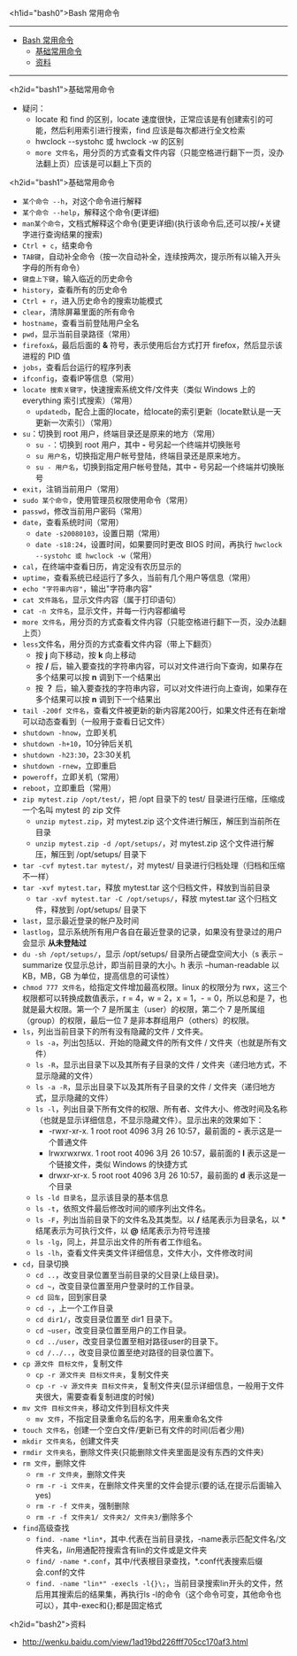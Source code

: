 <h1id="bash0">Bash 常用命令</h1>

------

* [Bash 常用命令](#bash0)
	 * [基础常用命令](#bash1)
	 * [资料](#bash2)

------

<h2id="bash1">基础常用命令</h2>

- 疑问：
	- locate 和 find 的区别，locate 速度很快，正常应该是有创建索引的可能，然后利用索引进行搜索，find 应该是每次都进行全文检索
	- hwclock --systohc 或 hwclock -w 的区别
	- `more 文件名`，用分页的方式查看文件内容（只能空格进行翻下一页，没办法翻上页）应该是可以翻上下页的

<h2id="bash1">基础常用命令</h2>

- `某个命令 --h`，对这个命令进行解释
- `某个命令 --help`，解释这个命令(更详细)
- `man某个命令`，文档式解释这个命令(更更详细)(执行该命令后,还可以按/+关键字进行查询结果的搜索)
- `Ctrl + c`，结束命令
- `TAB键`，自动补全命令（按一次自动补全，连续按两次，提示所有以输入开头字母的所有命令）
- `键盘上下键`，输入临近的历史命令
- `history`，查看所有的历史命令
- `Ctrl + r`，进入历史命令的搜索功能模式
- `clear`，清除屏幕里面的所有命令
- `hostname`，查看当前登陆用户全名
- `pwd`，显示当前目录路径（常用）
- `firefox&`，最后后面的 **&** 符号，表示使用后台方式打开 firefox，然后显示该进程的 PID 值
- `jobs`，查看后台运行的程序列表
- `ifconfig`，查看IP等信息（常用）
- `locate 搜索关键字`，快速搜索系统文件/文件夹（类似 Windows 上的 everything 索引式搜索）（常用）
	- `updatedb`，配合上面的locate，给locate的索引更新（locate默认是一天更新一次索引）（常用）
- `su`：切换到 root 用户，终端目录还是原来的地方（常用）
	- `su -`：切换到 root 用户，其中 **-** 号另起一个终端并切换账号
	- `su 用户名`，切换指定用户帐号登陆，终端目录还是原来地方。
	- `su - 用户名`，切换到指定用户帐号登陆，其中 **-** 号另起一个终端并切换账号
- `exit`，注销当前用户（常用）
- `sudo 某个命令`，使用管理员权限使用命令（常用）
- `passwd`，修改当前用户密码（常用）
- `date`，查看系统时间（常用）
	- `date -s20080103`，设置日期（常用）
	- `date -s18:24`，设置时间，如果要同时更改 BIOS 时间，再执行 `hwclock --systohc 或 hwclock -w`（常用）
- `cal`，在终端中查看日历，肯定没有农历显示的
- `uptime`，查看系统已经运行了多久，当前有几个用户等信息（常用）
- `echo "字符串内容"`，输出"字符串内容"
- `cat 文件路名`，显示文件内容（属于打印语句）
- `cat -n 文件名`，显示文件，并每一行内容都编号
- `more 文件名`，用分页的方式查看文件内容（只能空格进行翻下一页，没办法翻上页）
- `less`文件名，用分页的方式查看文件内容（带上下翻页）
	- 按 **j** 向下移动，按 **k** 向上移动
	- 按 **/** 后，输入要查找的字符串内容，可以对文件进行向下查询，如果存在多个结果可以按 **n** 调到下一个结果出
	- 按 **？** 后，输入要查找的字符串内容，可以对文件进行向上查询，如果存在多个结果可以按 **n** 调到下一个结果出
- `tail -200f 文件名`，查看文件被更新的新内容尾200行，如果文件还有在新增可以动态查看到（一般用于查看日记文件）
- `shutdown -hnow`，立即关机
- `shutdown -h+10`，10分钟后关机
- `shutdown -h23:30`，23:30关机
- `shutdown -rnew`，立即重启
- `poweroff`，立即关机（常用）
- `reboot`，立即重启（常用）
- `zip mytest.zip /opt/test/`，把 /opt 目录下的 test/ 目录进行压缩，压缩成一个名叫 mytest 的 zip 文件
	- `unzip mytest.zip`，对 mytest.zip 这个文件进行解压，解压到当前所在目录
	- `unzip mytest.zip -d /opt/setups/`，对 mytest.zip 这个文件进行解压，解压到 /opt/setups/ 目录下
- `tar -cvf mytest.tar mytest/`，对 mytest/ 目录进行归档处理（归档和压缩不一样）
- `tar -xvf mytest.tar`，释放 mytest.tar 这个归档文件，释放到当前目录
	- `tar -xvf mytest.tar -C /opt/setups/`，释放 mytest.tar 这个归档文件，释放到 /opt/setups/ 目录下
- `last`，显示最近登录的帐户及时间
- `lastlog`，显示系统所有用户各自在最近登录的记录，如果没有登录过的用户会显示 **从未登陆过**
- `du -sh /opt/setups/`，显示 /opt/setups/ 目录所占硬盘空间大小（s 表示 –summarize 仅显示总计，即当前目录的大小。h 表示 –human-readable 以 KB，MB，GB 为单位，提高信息的可读性）
- `chmod 777 文件名`，给指定文件增加最高权限。linux 的权限分为 rwx，这三个权限都可以转换成数值表示，r = 4，w = 2，x = 1，- = 0，所以总和是 7，也就是最大权限。第一个 7 是所属主（user）的权限，第二个 7 是所属组（group）的权限，最后一位 7 是非本群组用户（others）的权限。
- `ls`，列出当前目录下的所有没有隐藏的文件 / 文件夹。
	- `ls -a`，列出包括以．开始的隐藏文件的所有文件 / 文件夹（也就是所有文件）
	- `ls -R`，显示出目录下以及其所有子目录的文件 / 文件夹（递归地方式，不显示隐藏的文件）
	- `ls -a -R`，显示出目录下以及其所有子目录的文件 / 文件夹（递归地方式，显示隐藏的文件）
	- `ls -l`，列出目录下所有文件的权限、所有者、文件大小、修改时间及名称（也就是显示详细信息，不显示隐藏文件）。显示出来的效果如下：
		- -rwxr-xr-x. 1 root root 4096 3月 26 10:57，最前面的 **-** 表示这是一个普通文件
		- lrwxrwxrwx. 1 root root 4096 3月 26 10:57，最前面的 **l** 表示这是一个链接文件，类似 Windows 的快捷方式
		- drwxr-xr-x. 5 root root 4096 3月 26 10:57，最前面的 **d** 表示这是一个目录
	- `ls -ld 目录名`，显示该目录的基本信息
	- `ls -t`，依照文件最后修改时间的顺序列出文件名。
	- `ls -F`，列出当前目录下的文件名及其类型。以 **/** 结尾表示为目录名，以 **\*** 结尾表示为可执行文件，以 **@** 结尾表示为符号连接
	- `ls -lg`，同上，并显示出文件的所有者工作组名。
	- `ls -lh`，查看文件夹类文件详细信息，文件大小，文件修改时间
- `cd`，目录切换
	- `cd ..`，改变目录位置至当前目录的父目录(上级目录)。
	- `cd ~`，改变目录位置至用户登录时的工作目录。
	- `cd 回车`，回到家目录
	- `cd -`，上一个工作目录
	- `cd dir1/`，改变目录位置至 dir1 目录下。
	- `cd ~user`，改变目录位置至用户的工作目录。
	- `cd ../user`，改变目录位置至相对路径user的目录下。
	- `cd /../..`，改变目录位置至绝对路径的目录位置下。
- `cp 源文件 目标文件`，复制文件
	- `cp -r 源文件夹 目标文件夹`，复制文件夹
	- `cp -r -v 源文件夹 目标文件夹`，复制文件夹(显示详细信息，一般用于文件夹很大，需要查看复制进度的时候)
- `mv 文件 目标文件夹`，移动文件到目标文件夹
	- `mv 文件`，不指定目录重命名后的名字，用来重命名文件
- `touch 文件名`，创建一个空白文件/更新已有文件的时间(后者少用)
- `mkdir 文件夹名`，创建文件夹
- `rmdir 文件夹名`，删除文件夹(只能删除文件夹里面是没有东西的文件夹)
- `rm 文件`，删除文件
	- `rm -r 文件夹`，删除文件夹
	- `rm -r -i 文件夹`，在删除文件夹里的文件会提示(要的话,在提示后面输入yes)
	- `rm -r -f 文件夹`，强制删除
	- `rm -r -f 文件夹1/ 文件夹2/ 文件夹3/`删除多个
- `find`高级查找
	- `find. -name *lin*`，其中.代表在当前目录找，-name表示匹配文件名/文件夹名，*lin*用通配符搜索含有lin的文件或是文件夹
	- `find/ -name *.conf`，其中/代表根目录查找，*.conf代表搜索后缀会.conf的文件
	- `find. -name "lin*" -execls -l{}\;`，当前目录搜索lin开头的文件，然后用其搜索后的结果集，再执行ls -l的命令（这个命令可变，其他命令也可以），其中-exec和{}\;都是固定格式


<h2id="bash2">资料</h2>

- <http://wenku.baidu.com/view/1ad19bd226fff705cc170af3.html>
